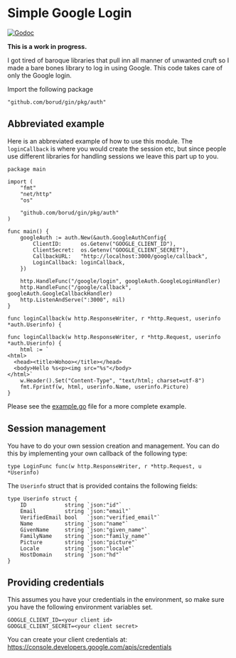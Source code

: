# Simple Google Login

[![Godoc](http://img.shields.io/badge/godoc-reference-blue.svg?style=flat)](https://godoc.org/github.com/borud/gin/pkg/auth)

**This is a work in progress.**

I got tired of baroque libraries that pull inn all manner of unwanted
cruft so I made a bare bones library to log in using Google. This code
takes care of only the Google login.  

Import the following package

    "github.com/borud/gin/pkg/auth"

## Abbreviated example

Here is an abbreviated example of how to use this module.  The
`loginCallback` is where you would create the session etc, but since
people use different libraries for handling sessions we leave this
part up to you.

    package main
    
    import (
    	"fmt"
    	"net/http"
    	"os"
    
    	"github.com/borud/gin/pkg/auth"
    )
    
    func main() {
    	googleAuth := auth.New(&auth.GoogleAuthConfig{
    		ClientID:      os.Getenv("GOOGLE_CLIENT_ID"),
    		ClientSecret:  os.Getenv("GOOGLE_CLIENT_SECRET"),
    		CallbackURL:   "http://localhost:3000/google/callback",
    		LoginCallback: loginCallback,
    	})
    
    	http.HandleFunc("/google/login", googleAuth.GoogleLoginHandler)
    	http.HandleFunc("/google/callback", googleAuth.GoogleCallbackHandler)
    	http.ListenAndServe(":3000", nil)
    }
    
    func loginCallback(w http.ResponseWriter, r *http.Request, userinfo *auth.Userinfo) {

    func loginCallback(w http.ResponseWriter, r *http.Request, userinfo *auth.Userinfo) {
    	html := `
    <html>
      <head><title>Wohoo></title></head>
      <body>Hello %s<p><img src="%s"</body>
    </html>`
    	w.Header().Set("Content-Type", "text/html; charset=utf-8")
    	fmt.Fprintf(w, html, userinfo.Name, userinfo.Picture)
    }
        

Please see the [example.go](example.go) file for a more complete example.


## Session management

You have to do your own session creation and management.  You can do
this by implementing your own callback of the following type:

    type LoginFunc func(w http.ResponseWriter, r *http.Request, u *Userinfo)
	
The `Userinfo` struct that is provided contains the following fields:

    type Userinfo struct {
    	ID            string `json:"id"`
    	Email         string `json:"email"`
    	VerifiedEmail bool   `json:"verified_email"`
    	Name          string `json:"name"`
    	GivenName     string `json:"given_name"`
    	FamilyName    string `json:"family_name"`
    	Picture       string `json:"picture"`
    	Locale        string `json:"locale"`
    	HostDomain    string `json:"hd"`
    }


## Providing credentials
This assumes you have your credentials in the environment, so make
sure you have the following environment variables set.

    GOOGLE_CLIENT_ID=<your client id>
	GOOGLE_CLIENT_SECRET=<your client secret>

You can create your client credentials at:
https://console.developers.google.com/apis/credentials

